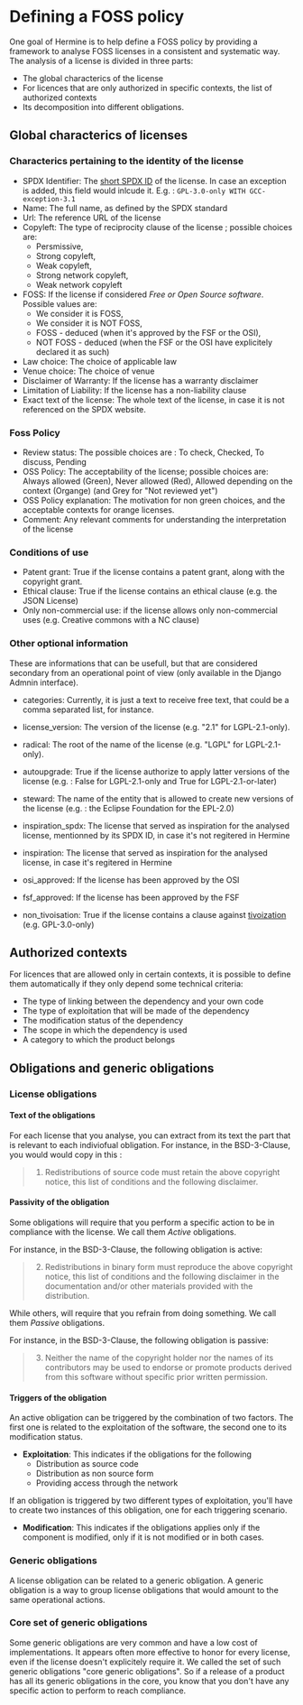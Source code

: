 <!---
SPDX-FileCopyrightText: Hermine team <hermine@inno3.fr>
SPDX-License-Identifier: CC-BY-4.0
-->

# Defining a FOSS policy

One goal of Hermine is to help define a FOSS policy by providing a framework to analyse FOSS licenses in a consistent and systematic way.
The analysis of a license is divided in three parts:

- The global characterics of the license
- For licences that are only authorized in specific contexts, the list of authorized contexts
- Its decomposition into different obligations.

## Global characterics of licenses

### Characterics pertaining to the identity of the license

- SPDX Identifier: The [short SPDX ID](https://spdx.dev/ids/) of the license. In case an exception is added,
this field would inlcude it. E.g. : `GPL-3.0-only WITH GCC-exception-3.1`
- Name: The full name, as defined by the SPDX standard
- Url: The reference URL of the license
- Copyleft: The type of reciprocity clause of the license ; possible choices are:
    - Persmissive, 
    - Strong copyleft, 
    - Weak copyleft, 
    - Strong network copyleft, 
    - Weak network copyleft 
 - FOSS: If the license if considered *Free or Open Source software*. Possible values are:
    - We consider it is FOSS, 
    - We consider it is NOT FOSS, 
    - FOSS - deduced (when it's approved by the FSF or the OSI), 
    - NOT FOSS - deduced (when the FSF or the OSI have explicitely declared it as such)  
- Law choice: The choice of applicable law 
- Venue choice: The choice of venue
- Disclaimer of Warranty: If the license has a warranty disclaimer
- Limitation of Liability: If the license has a non-liability clause
- Exact text of the license:  The whole text of the license, in case it is not referenced on the SPDX website.
### Foss Policy 
- Review status: The possible choices are : To check, Checked, To discuss, Pending
- OSS Policy: The acceptability of the license;  possible choices are: Always allowed (Green), Never allowed (Red), Allowed depending on the context (Organge) (and Grey for "Not reviewed yet")
- OSS Policy explanation: The motivation for non green choices, and the acceptable contexts for orange licenses. 
- Comment: Any relevant comments for understanding the interpretation of the license

### Conditions of use

- Patent grant: True if the license contains a patent grant, along with the copyright grant.
- Ethical clause: True if the license contains an ethical clause (e.g. the JSON License)
- Only non-commercial use: if the license allows only non-commercial uses (e.g. Creative commons with a NC clause) 


### Other optional information

These are informations that can be usefull, but that are considered secondary from an operational point of view (only available in the Django Admnin interface).

- categories: Currently, it is just a text to receive free text, that could be a comma separated list, for instance.
- license_version: The version of the license (e.g. "2.1" for LGPL-2.1-only). 
- radical: The root of the name of the license (e.g. "LGPL" for LGPL-2.1-only).
- autoupgrade: True if the license authorize to apply latter versions of the license (e.g. : False for LGPL-2.1-only and True for LGPL-2.1-or-later) 
- steward: The name of the entity that is allowed to create new versions of the license (e.g. : the Eclipse Foundation for the EPL-2.0)
- inspiration_spdx: The license that served as inspiration for the analysed license, mentionned by its SPDX ID, in case it's not regitered in Hermine   
- inspiration: The license that served as inspiration for the analysed license, in case it's regitered in Hermine 
- osi_approved: If the license has been approved by the OSI
- fsf_approved: If the license has been approved by the FSF

- non_tivoisation: True if the license contains a clause against [tivoization](https://en.wikipedia.org/wiki/Tivoization) (e.g. GPL-3.0-only)

## Authorized contexts
For licences that are allowed only in certain contexts, it is possible to define them automatically if they only depend some technical criteria:
- The type of linking between the dependency and your own code
- The type of exploitation that will be made of the dependency
- The modification status of the dependency
- The scope in which the dependency is used
- A category to which the product belongs


## Obligations and generic obligations

### License obligations

#### Text of the obligations

For each license that you analyse, you can extract from its text the part that is relevant to each indiviofual obligation.
For instance, in the BSD-3-Clause, you would would copy in this :

>  1. Redistributions of source code must retain the above copyright notice, this list of conditions and the following disclaimer.

#### Passivity of the obligation

Some obligations will require that you perform a specific action to be in compliance with the license.
We call them _Active_ obligations.

For instance, in the BSD-3-Clause, the following obligation is active:

> 2. Redistributions in binary form must reproduce the above copyright notice, this list of conditions and the following disclaimer in the documentation and/or other materials provided with the distribution.

While others, will require that you refrain from doing something.
We call them _Passive_ obligations.

For instance, in the BSD-3-Clause, the following obligation is passive:

>  3. Neither the name of the copyright holder nor the names of its contributors may be used to endorse or promote products derived from this software without specific prior written permission.

#### Triggers of the obligation

An active obligation can be triggered by the combination of two factors. The first one is related to the exploitation of the software, the second one to its modification status. 

- **Exploitation**: This indicates if the obligations for the following 
  - Distribution as source code
  - Distribution as non source form
  - Providing access through the network  

If an obligation is triggered by two different types of exploitation, you'll have to create two instances of this obligation, one for each triggering scenario.

- **Modification**: This indicates if the obligations applies only if the component is modified, only if it is not modified or in both cases.

### Generic obligations

A license obligation can be related to a generic obligation. A generic obligation is a way to group license obligations that would amount to the same operational actions.


### Core set of generic obligations

Some generic obligations are very common and have a low cost of implementations. It appears often more effective to honor for every license, even if the license doesn't explicitely require it. 
We called the set of such generic obligations "core generic obligations".
So if a release of a product has all its generic obligations in the core, you know that you don't have any specific action to perform to reach compliance.




